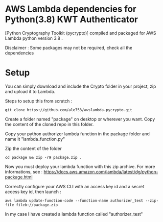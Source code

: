 # AWS Lambda dependencies for Python(3.8) KWT Authenticator
[Python Cryptography Toolkit (pycrypto)] compiled and packaged for AWS Lambda python version 3.8 .

Disclaimer : Some packages may not be required, check all the dependencies

# Setup
You can simply download and include the Crypto folder in your project, zip and upload it to Lambda.

Steps to setup this from scratch :
```
git clone https://github.com/ale753/awslambda-pycrypto.git
```
Create a folder named "package" on desktop or wherever you want. Copy the content of the cloned repo in this folder.

Copy your python authorizer lambda function in the package folder and name it "lambda_function.py"

Zip the content of the folder 

```
cd package && zip -r9 package.zip .
```

Now you must deploy your lambda function with this zip archive. For more informations, see : https://docs.aws.amazon.com/lambda/latest/dg/python-package.html

Correctly configure your AWS CLI with an access key id and a secret access key id, then launch :

```
aws lambda update-function-code --function-name authorizer_test --zip-file fileb://package.zip
```

In my case I have created a lambda function called "authorizer_test"	
```

